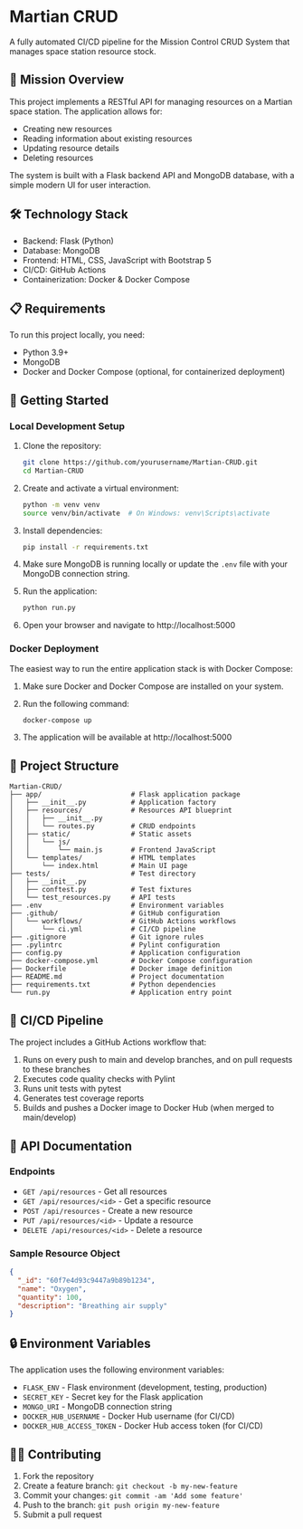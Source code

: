 # Martian CRUD

A fully automated CI/CD pipeline for the Mission Control CRUD System that manages space station resource stock.

## 🚀 Mission Overview

This project implements a RESTful API for managing resources on a Martian space station. The application allows for:

- Creating new resources
- Reading information about existing resources
- Updating resource details
- Deleting resources

The system is built with a Flask backend API and MongoDB database, with a simple modern UI for user interaction.

## 🛠️ Technology Stack

- Backend: Flask (Python)
- Database: MongoDB
- Frontend: HTML, CSS, JavaScript with Bootstrap 5
- CI/CD: GitHub Actions
- Containerization: Docker & Docker Compose

## 📋 Requirements

To run this project locally, you need:

- Python 3.9+
- MongoDB
- Docker and Docker Compose (optional, for containerized deployment)

## 🚦 Getting Started

### Local Development Setup

1. Clone the repository:
   ```bash
   git clone https://github.com/yourusername/Martian-CRUD.git
   cd Martian-CRUD
   ```

2. Create and activate a virtual environment:
   ```bash
   python -m venv venv
   source venv/bin/activate  # On Windows: venv\Scripts\activate
   ```

3. Install dependencies:
   ```bash
   pip install -r requirements.txt
   ```

4. Make sure MongoDB is running locally or update the `.env` file with your MongoDB connection string.

5. Run the application:
   ```bash
   python run.py
   ```

6. Open your browser and navigate to http://localhost:5000

### Docker Deployment

The easiest way to run the entire application stack is with Docker Compose:

1. Make sure Docker and Docker Compose are installed on your system.

2. Run the following command:
   ```bash
   docker-compose up
   ```

3. The application will be available at http://localhost:5000

## 📁 Project Structure

```
Martian-CRUD/
├── app/                      # Flask application package
│   ├── __init__.py           # Application factory
│   ├── resources/            # Resources API blueprint
│   │   ├── __init__.py
│   │   └── routes.py         # CRUD endpoints
│   ├── static/               # Static assets
│   │   └── js/
│   │       └── main.js       # Frontend JavaScript
│   └── templates/            # HTML templates
│       └── index.html        # Main UI page
├── tests/                    # Test directory
│   ├── __init__.py
│   ├── conftest.py           # Test fixtures
│   └── test_resources.py     # API tests
├── .env                      # Environment variables
├── .github/                  # GitHub configuration
│   └── workflows/            # GitHub Actions workflows
│       └── ci.yml            # CI/CD pipeline
├── .gitignore                # Git ignore rules
├── .pylintrc                 # Pylint configuration
├── config.py                 # Application configuration
├── docker-compose.yml        # Docker Compose configuration
├── Dockerfile                # Docker image definition
├── README.md                 # Project documentation
├── requirements.txt          # Python dependencies
└── run.py                    # Application entry point
```

## 🔄 CI/CD Pipeline

The project includes a GitHub Actions workflow that:

1. Runs on every push to main and develop branches, and on pull requests to these branches
2. Executes code quality checks with Pylint
3. Runs unit tests with pytest
4. Generates test coverage reports
5. Builds and pushes a Docker image to Docker Hub (when merged to main/develop)

## 📝 API Documentation

### Endpoints

- `GET /api/resources` - Get all resources
- `GET /api/resources/<id>` - Get a specific resource
- `POST /api/resources` - Create a new resource
- `PUT /api/resources/<id>` - Update a resource
- `DELETE /api/resources/<id>` - Delete a resource

### Sample Resource Object

```json
{
  "_id": "60f7e4d93c9447a9b89b1234",
  "name": "Oxygen",
  "quantity": 100,
  "description": "Breathing air supply"
}
```

## 🔒 Environment Variables

The application uses the following environment variables:

- `FLASK_ENV` - Flask environment (development, testing, production)
- `SECRET_KEY` - Secret key for the Flask application
- `MONGO_URI` - MongoDB connection string
- `DOCKER_HUB_USERNAME` - Docker Hub username (for CI/CD)
- `DOCKER_HUB_ACCESS_TOKEN` - Docker Hub access token (for CI/CD)

## 👩‍🚀 Contributing

1. Fork the repository
2. Create a feature branch: `git checkout -b my-new-feature`
3. Commit your changes: `git commit -am 'Add some feature'`
4. Push to the branch: `git push origin my-new-feature`
5. Submit a pull request
